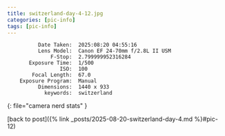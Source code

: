 ```yaml
---
title: switzerland-day-4-12.jpg
categories: [pic-info]
tags: [pic-info]
---
```


```text
          Date Taken:  2025:08:20 04:55:16
          Lens Model:  Canon EF 24-70mm f/2.8L II USM
              F-Stop:  2.799999952316284
       Exposure Time:  1/500
                 ISO:  100
        Focal Length:  67.0
    Exposure Program:  Manual
          Dimensions:  1440 x 933
            keywords:  switzerland
```
{: file="camera nerd stats" }

[back to post]({% link _posts/2025-08-20-switzerland-day-4.md %}#pic-12)